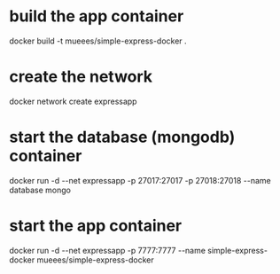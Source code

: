# build the app container
docker build -t mueees/simple-express-docker .

# create the network
docker network create expressapp

# start the database (mongodb) container
docker run -d --net expressapp -p 27017:27017 -p 27018:27018 --name database mongo

# start the app container
docker run -d --net expressapp -p 7777:7777 --name simple-express-docker mueees/simple-express-docker